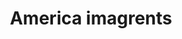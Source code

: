 ---
pid: LLP138
title: America imagrents
location_transcription: 
zipcode: '19120'
outside_phl: 
neighborhood: Logan,Olney
age: '12'
age_range: 6-13
instagram: 
image_file_name: LLP_138.jpg
proposal_transcription: My project would probably be a statue of people holding the
  sun with the pattern of American Flag and The Whole World Map
topic: Immigration,Unknown
topic_summary: 0, 0
type: Sculpture Statue,Other No Form
keywords_other: immigrants, immigration
credit: Isiah Lunui
image_labels: 
twitter: 
facebook: 
permalink: "/monuments/llp138/"
layout: item-page
---